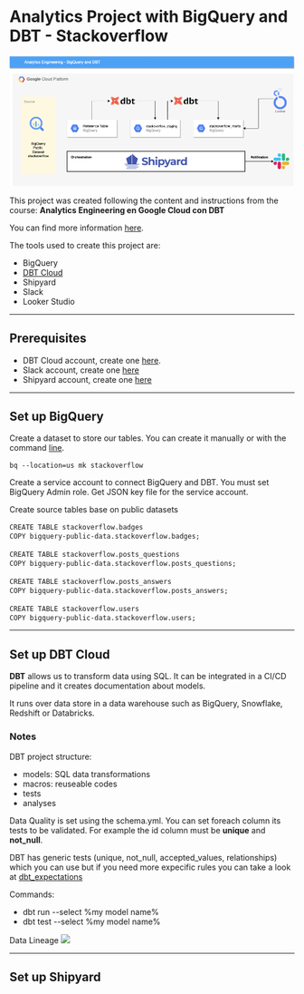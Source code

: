 # Analytics Project with BigQuery and DBT - Stackoverflow

![Alt text](dbt.png?raw=true "Cloud Diagram BigQuery-DBT")

This project was created following the content and instructions from 
the course: **Analytics Engineering en Google Cloud con DBT**

You can find more information [here](https://www.udemy.com/course/analytics-engineering-en-google-cloud-con-dbt/).

The tools used to create this project are:
- BigQuery
- [DBT Cloud](https://www.getdbt.com/product/what-is-dbt/)
- Shipyard
- Slack
- Looker Studio

***

## Prerequisites 
- DBT Cloud account, create one [here](https://www.getdbt.com/signup/).
- Slack account, create one [here](https://slack.com/)
- Shipyard account, create one [here](https://www.shipyardapp.com/)

***

## Set up BigQuery 
Create a dataset to store our tables.
You can create it manually or with the command [line](
https://cloud.google.com/bigquery/docs/datasets#bq).
```
bq --location=us mk stackoverflow
```

Create a service account to connect BigQuery and DBT.
You must set BigQuery Admin role.
Get JSON key file for the service account.

Create source tables base on public datasets
```
CREATE TABLE stackoverflow.badges
COPY bigquery-public-data.stackoverflow.badges;

CREATE TABLE stackoverflow.posts_questions
COPY bigquery-public-data.stackoverflow.posts_questions;

CREATE TABLE stackoverflow.posts_answers
COPY bigquery-public-data.stackoverflow.posts_answers;

CREATE TABLE stackoverflow.users
COPY bigquery-public-data.stackoverflow.users;
```

***

## Set up DBT Cloud

**DBT** allows us to transform data using SQL. It can be integrated in a CI/CD pipeline and it creates documentation about models.

It runs over data store in a data warehouse such as BigQuery, Snowflake, Redshift or Databricks.

### Notes

DBT project structure:
- models: SQL data transformations
- macros: reuseable codes
- tests
- analyses

Data Quality is set using the schema.yml. You can set foreach column its tests 
to be validated. For example the id column must be **unique** and **not_null**.

DBT has generic tests (unique, not_null, accepted_values, relationships) which you can use but if you need more expecific rules
you can take a look at [dbt_expectations](https://github.com/calogica/dbt-expectations)

Commands:
- dbt run --select %my model name%
- dbt test --select %my model name%

Data Lineage
<img width="1150" src="https://user-images.githubusercontent.com/2066453/210103440-03364254-8471-49d4-bb87-3147b20b4f29.png">

***

## Set up Shipyard

